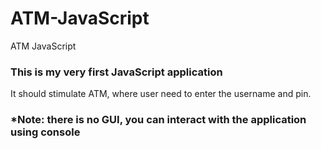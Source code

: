 # ATM-JavaScript
ATM JavaScript

<h3>This is my very first JavaScript application</h3>
<p>It should stimulate ATM, where user need to enter the username and pin.</p>

<h3>*Note: there is no GUI, you can interact with the application using console</h3>
